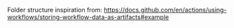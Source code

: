 Folder structure inspiration from: https://docs.github.com/en/actions/using-workflows/storing-workflow-data-as-artifacts#example


